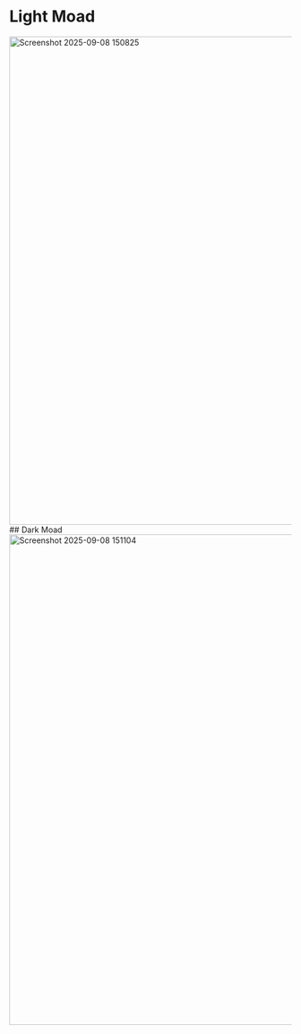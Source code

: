 # Light Moad
<img width="1920" height="872" alt="Screenshot 2025-09-08 150825" src="https://github.com/user-attachments/assets/675158d1-d7d6-4ea3-be41-38485468720f" />
## Dark Moad
<img width="1920" height="876" alt="Screenshot 2025-09-08 151104" src="https://github.com/user-attachments/assets/08dbb028-b72f-49fd-8185-5b6542922e68" />
